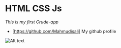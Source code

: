 # HTML CSS  Js
*This is my first Crude-app*

- [https://github.com/Mahmudisali] My github profile
<!-- 
![Alt text](./Wlecome_md.png "Optional title") -->

<img
  src="./Wlecome_md.png"
  alt="Alt text"
  title="Optional title"
  style="display: inline-block; margin: 0 auto; max-width: 300px">
